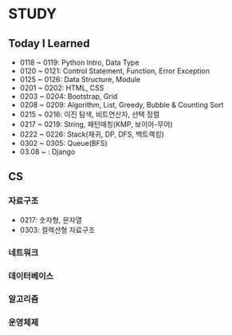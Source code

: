# STUDY



## Today I Learned

- 0118 ~ 0119: Python Intro, Data Type
- 0120 ~ 0121:  Control Statement, Function, Error Exception
- 0125 ~ 0126: Data Structure, Module
- 0201 ~ 0202: HTML, CSS
- 0203 ~ 0204: Bootstrap, Grid
- 0208 ~ 0209: Algorithm, List, Greedy, Bubble & Counting Sort
- 0215 ~ 0216: 이진 탐색, 비트연산자, 선택 정렬
- 0217 ~ 0219:  String, 패턴매칭(KMP, 보이어-무어)
- 0222 ~ 0226: Stack(재귀, DP, DFS, 백트랙킹)
- 0302 ~ 0305: Queue(BFS)
- 03.08 ~ : Django



## CS



### 자료구조

- 0217: 숫자형, 문자열
- 0303: 컬렉션형 자료구조



### 네트워크



### 데이터베이스



### 알고리즘



### 운영체제

